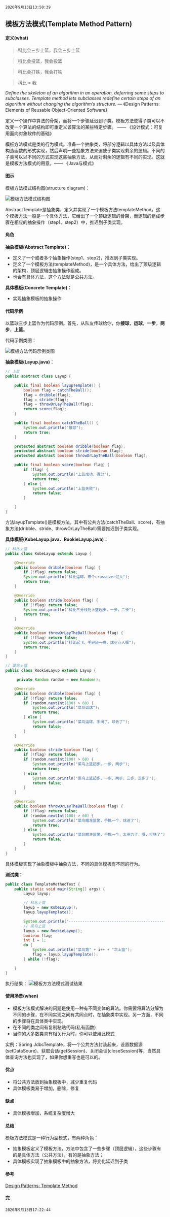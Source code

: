 `2020年9月13日13:50:39`

## 模板方法模式(Template Method Pattern)

#### 定义(what)

>科比会三步上篮，我会三步上篮

>科比会投篮，我会投篮

>科比会打铁，我会打铁

>科比 = 我

<i>Define the skeleton of an algorithm in an operation, deferring some steps to subclasses. Template method lets subclasses redefine certain steps of an algorithm without changing the algorithm’s structure.</i> — 《Design Patterns: Elements of Reusable Object-Oriented Software》

定义一个操作中算法的骨架，而将一个步骤延迟到子类。模板方法使得子类可以不改变一个算法的结构即可重定义该算法的某些特定步骤。 —— 《设计模式：可复用面向对象软件的基础》

模板方法模式是类的行为模式。准备一个抽象类，将部分逻辑以具体方法以及具体构造函数的形式实现，然后声明一些抽象方法来迫使子类实现剩余的逻辑。不同的子类可以以不同的方式实现这些抽象方法，从而对剩余的逻辑有不同的实现。这就是模板方法模式的用意。—— 《Java与模式》

#### 图示

模板方法模式结构图(structure diagram)：

![模板方法模式结构图](https://images.cnblogs.com/cnblogs_com/mingmingcome/1618392/o_200913064742template-method-pattern-structure-diagram.jpg)

AbstractTemplate是抽象类，定义并实现了一个模板方法templateMethod。这个模板方法一般是一个具体方法，它给出了一个顶级逻辑的骨架，而逻辑的组成步骤在相应的抽象操作（step1、step2）中，推迟到子类实现。

#### 角色

<b>抽象模板(Abstract Template)：</b>

- 定义了一个或者多个抽象操作(step1、step2)，推迟到子类实现。
- 定义了一个模板方法(templateMethod)，是一个具体方法，给出了顶级逻辑的架构，顶层逻辑由抽象操作组成。
- 也会有具体方法，这个方法就是公共方法。

<b>具体模板(Concrete Template)：</b>

- 实现抽象模板的抽象操作

#### 代码示例

以篮球三步上篮作为代码示例。首先，从队友传球给你，你<b>接球</b>，<b>运球</b>，<b>一步</b>，<b>两步</b>，<b>上篮</b>。

代码示例类图：

![模板方法代码示例类图](https://images.cnblogs.com/cnblogs_com/mingmingcome/1618392/o_200913083534template-method-pattern-class-diagram.jpg)

<b>抽象模板(Layup.java)</b>：
``` java
// 上篮
public abstract class Layup {

    public final boolean layupTemplate() {
        boolean flag = catchTheBall();
        flag = dribble(flag);
        flag = stride(flag);
        flag = throwOrLayTheBall(flag);
        return score(flag);
    }

    public final boolean catchTheBall() {
        System.out.println("接球");
        return true;
    }

    protected abstract boolean dribble(boolean flag);
    protected abstract boolean stride(boolean flag);
    protected abstract boolean throwOrLayTheBall(boolean flag);

    public final boolean score(boolean flag) {
        if (flag) {
            System.out.println("上篮成功，得分");
            return true;
        } else {
            System.out.println("上篮失败");
            return false;
        }

    }
}
```

方法layupTemplate()是模板方法，其中有公共方法(catchTheBall、score)，有抽象方法(dribble、stride、throwOrLayTheBall)需要推迟到子类实现。

<b>具体模板(KobeLayup.java、RookieLayup.java)：</b>
``` java
// 科比上篮
public class KobeLayup extends Layup {

    @Override
    public boolean dribble(boolean flag) {
        if (!flag) return false;
        System.out.println("科比运球，来个crossover过人");
        return true;
    }

    @Override
    public boolean stride(boolean flag) {
        if (!flag) return false;
        System.out.println("科比三分线处上篮起步，一步，二步");
        return true;
    }

    @Override
    public boolean throwOrLayTheBall(boolean flag) {
        if (!flag) return false;
        System.out.println("科比起飞，手轻轻一挑，球空心入框");
        return true;
    }
}

// 菜鸟上篮
public class RookieLayup extends Layup {

     private Random random = new Random();

    @Override
    public boolean dribble(boolean flag) {
        if (!flag) return false;
        if (random.nextInt(100) > 60) {
            System.out.println("菜鸟运球");
            return true;
        } else {
            System.out.println("菜鸟运球，手滑了，球丢了");
            return false;
        }
    }

    @Override
    public boolean stride(boolean flag) {
        if (!flag) return false;
        if (random.nextInt(100) > 60) {
            System.out.println("菜鸟上篮起步，一步，两步");
            return true;
        } else {
            System.out.println("菜鸟上篮起步，一步，两步，三步，走步了");
            return false;
        }
    }

    @Override
    public boolean throwOrLayTheBall(boolean flag) {
        if (!flag) return false;
        if (random.nextInt(100) > 60) {
            System.out.println("菜鸟瞄准篮筐，手挑一个，球进了");
            return true;
        } else {
            System.out.println("菜鸟瞄准篮筐，手挑一个，太用力了，哐，打铁了");
            return false;
        }
    }
}
```

具体模板实现了抽象模板中抽象方法，不同的具体模板有不同的行为。

<b>测试类：</b>
``` java
public class TemplateMethodTest {
    public static void main(String[] args) {
        Layup layup;

        // 科比上篮
        layup = new KobeLayup();
        layup.layupTemplate();

        System.out.println("--------------------------------------------");
        // 菜鸟上篮
        layup = new RookieLayup();
        boolean flag;
        int i = 1;
        do {
            System.out.println("菜鸟第" + i++ + "次上篮");
            flag = layup.layupTemplate();
        } while (!flag);

    }
}
```

执行结果：
![模板方方法模式测试结果](https://images.cnblogs.com/cnblogs_com/mingmingcome/1618392/o_200913083547template-method-pattern-result.jpg)

#### 使用场景(when)

- 模板方法模式解决的问题是使用一种有不同变体的算法。你需要将算法分解为不同的步骤，在不同实现之间有共同点时，在抽象类中实现。另一方面，不同的步骤将在具体类中实现。
- 在不同的类之间有复制粘贴代码(私有函数)
- 当你的大多数类具有相关行为时，你可以使用此模式

实例：Spring JdbcTemplate，将一个公共方法封装起来，设置数据源(setDataSoure)、获取会话(getSession)、关闭会话(closeSession)等，当然具体查询方法也实现了，如果你想重写也是可以的。

#### 优点

- 将公共方法放到抽象模板中，减少重复代码
- 具体模板类易于增加，删除，修复

#### 缺点

- 具体模板增加，系统复杂度增大

#### 总结

模板方法模式是一种行为型模式，有两种角色：

- 抽象模板定义了模板方法，方法中包含了一些步骤（顶层逻辑），这些步骤有的是具体方法（公共方法），有的是抽象方法；
- 具体模板实现了抽象模板中的抽象方法，将变化延迟到子类

#### 参考

[Design Patterns: Template Method](https://medium.com/better-programming/design-patterns-template-method-5400dde7bb72)

#### 完

`2020年9月13日17:22:44`